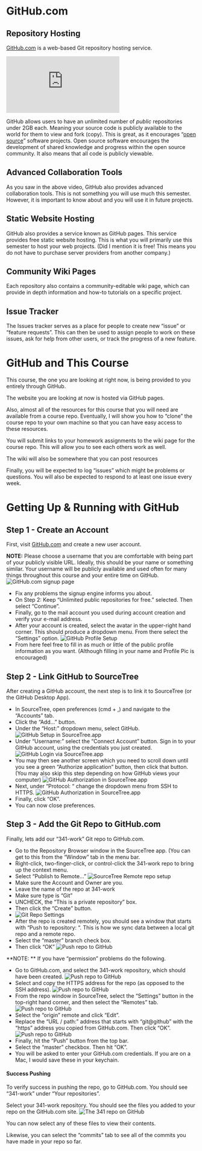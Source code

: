 # GitHub.com

## Repository Hosting
[GitHub.com][1] is a web-based Git repository hosting service.

<iframe src="https://www.youtube.com/embed/VUaBfYCmJls" frameborder="0" allowfullscreen></iframe>

GitHub allows users to have an unlimited number of *public* repositories under 2GB each. Meaning your source code is publicly available to the world for them to view and fork (copy). This is great, as it encourages “[open source][2]” software projects. Open source software encourages the development of shared knowledge and progress within the open source community. It also means that all code is publicly viewable.

## Advanced Collaboration Tools
As you saw in the above video, GitHub also provides advanced collaboration tools. This is not something you will use much this semester. However, it is important to know about and you will use it in future projects.

## Static Website Hosting
GitHub also provides a service known as GitHub pages. This service provides free static website hosting. This is what you will primarily use this semester to host your web projects. (Did I mention it is free! This means you do not have to purchase server providers from another company.)

## Community Wiki Pages
Each repository also contains a community-editable wiki page, which can provide in depth information and how-to tutorials on a specific project.

## Issue Tracker
The Issues tracker serves as a place for people to create new “issue” or “feature requests”. This can then be used to assign people to work on these issues, ask for help from other users, or track the progress of a new feature.

# GitHub and This Course
This course, the one you are looking at right now, is being provided to you entirely through GitHub.

The website you are looking at now is hosted via GitHub pages.

Also, almost all of the resources for this course that you will need are available from a course repo. Eventually, I will show you how to “clone” the course repo to your own machine so that you can have easy access to these resources.

You will submit links to your homework assignments to the wiki page for the course repo. This will allow you to see each others work as well.

The wiki will also be somewhere that you can post resources

Finally, you will be expected to log “issues” which might be problems or questions. You will also be expected to respond to at least one issue every week.


# Getting Up & Running with GitHub

## Step 1 - Create an Account
First, visit [GitHub.com][3] and create a new user account.

**NOTE:** Please choose a username that you are comfortable with being part of your publicly visible URL. Ideally, this should be your name or something similar. Your username will be publicly available and used often for many things throughout this course and your entire time on GitHub.
![GitHub.com signup page][image-1]

- Fix any problems the signup engine informs you about.
- On Step 2: Keep “Unlimited public repositories for free.” selected. Then select “Continue”.
- Finally, go to the mail account you used during account creation and verify your e-mail address. 
- After your account is created, select the avatar in the upper-right hand corner. This should produce a dropdown menu. From there select the “Settings” option.
![GitHub Profile Setup][image-2]
- From here feel free to fill in as much or little of the public profile information as you want. (Although filling in your name and Profile Pic is encouraged)

## Step 2 - Link GitHub to SourceTree
After creating a GitHub account, the next step is to link it to SourceTree (or the GitHub Desktop App).

- In SourceTree, open preferences (cmd + ,) and navigate to the “Accounts” tab. 
- Click the “Add…” button.
- Under the “Host:” dropdown menu, select GitHub.
![GitHub Setup in SourceTree.app][image-3]
- Under “Username:” select the “Connect Account” button. Sign in to your GitHub account, using the credentials you just created.
![GitHub Login via SourceTree.app][image-4]
- You may then see another screen which you need to scroll down until you see a green “Authorize application” button, then click that button. (You may also skip this step depending on how GitHub views your computer)
![GitHub Authorization in SourceTree.app][image-5]
- Next, under “Protocol: “ change the dropdown menu from SSH to HTTPS.
![GitHub Authorization in SourceTree.app][image-6]
- Finally, click “OK”.
- You can now close preferences. 

## Step 3 - Add the Git Repo to GitHub.com
Finally, lets add our “341-work” Git repo to GitHub.com.

- Go to the Repository Browser window in the SourceTree app. (You can get to this from the “Window” tab in the menu bar.
- Right-click, two-finger-click, or control-click the 341-work repo to bring up the context menu. 
- Select “Publish to Remote…”
![SourceTree Remote repo setup][image-7]
- Make sure the Account and Owner are you.
- Leave the name of the repo at 341-work
- Make sure type is “Git”
- UNCHECK, the “This is a private repository” box.
- Then click the “Create” button.
- ![Git Repo Settings][image-8]
- After the repo is created remotely, you should see a window that starts with “Push to repository: “. This is how we sync data between a local git repo and a remote repo. 
- Select the “master” branch check box. 
- Then click “OK”
![Push repo to GitHub][image-9]

**NOTE: ** If you have “permission” problems do the following. 
- Go to GitHub.com, and select the 341-work repository, which should have been created.
![Push repo to GitHub][image-10]
- Select and copy the HTTPS address for the repo (as opposed to the SSH address).
![Push repo to GitHub][image-11]
- From the repo window in SourceTree, select the “Settings” button in the top-right hand corner, and then select the “Remotes” tab.
![Push repo to GitHub][image-12]
- Select the “origin” remote and click “Edit”.
- Replace the “URL / path:” address that starts with “git@github” with the “https” address you copied from GitHub.com. Then click “OK”.
![Push repo to GitHub][image-13]
- Finally, hit the “Push” button from the top bar.
- Select the “master” checkbox. Then hit “OK”.
- You will be asked to enter your GitHub.com credentials. If you are on a Mac, I would save these in your keychain. 


#### Success Pushing
To verify success in pushing the repo, go to GitHub.com. You should see “341-work” under “Your repositories”.

Select your 341-work repository. You should see the files you added to your repo on the GitHub.com site. 
![The 341 repo on GitHub][image-14]

You can now select any of these files to view their contents. 

Likewise, you can select the “commits” tab to see all of the commits you have made in your repo so far. 
 

[1]:	https://github.com
[2]:	https://opensource.org/osd
[3]:	https://github.com/

[image-1]:	imgs/gh_signup.jpg
[image-2]:	imgs/gh_setup1.jpg
[image-3]:	imgs/gh_setup2.jpg
[image-4]:	imgs/gh_setup3.jpg
[image-5]:	imgs/gh_setup4.jpg
[image-6]:	imgs/st_setup4.jpg
[image-7]:	imgs/repo_setup2.jpg
[image-8]:	imgs/repo_setup3.jpg
[image-9]:	imgs/repo_setup4.jpg
[image-10]:	imgs/repo_setup5.jpg
[image-11]:	imgs/repo_setup6.jpg
[image-12]:	imgs/repo_setup7.jpg
[image-13]:	imgs/repo_setup8.jpg
[image-14]:	imgs/gh_341_repo.jpg